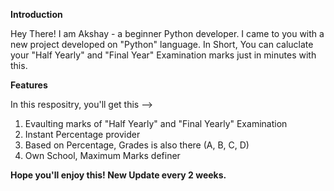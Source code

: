 **Introduction**

Hey There! I am Akshay - a beginner Python developer. I came to you with a new project developed on "Python" language. In Short, You can caluclate your "Half Yearly" and "Final Year" Examination marks just in minutes with this.


**Features**

In this respositry, you'll get this -->

1) Evaulting marks of "Half Yearly" and "Final Yearly" Examination
2) Instant Percentage provider
3) Based on Percentage, Grades is also there (A, B, C, D)
4) Own School, Maximum Marks definer

**Hope you'll enjoy this! New Update every 2 weeks.**
